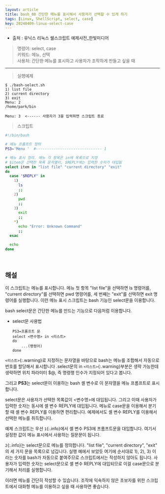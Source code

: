 ```yaml
---
layout: article
title: bash_08 간단한 메뉴를 표시해서 사용자가 선택할 수 있게 하기
tags: [Linux, ShellScript, select, case]
key: 20240409-linux-select-case
---
```


- 출처 : 유닉스 리눅스 쉘스크립트 예제사전_한빛미디어

> 명령어: select, case  
> 키워드: 메뉴, 선택  
> 사용처: 간단한 메뉴를 표시하고 사용자가 조작하게 만들고 싶을 때

--- 

> 실행예제

```
$ ./bash-select.sh
1) list file
2) current directory
3) exit
Menu: 2
/home/park/bin

Menu: 3  <------ 사용자가 3을 입력하면 스크립트 종료
```

> 스크립트

```bash
#!/bin/bash

# 메뉴 프롬프트 정의
PS3='Menu '  #------------------------------ 1

# 메뉴 표시 정의. 메뉴 각 항목은 in에 목록으로 지정
# $item은 선택한 목록 문자열이, $REPLY에는 입력한 숫자가 대입됨
select item in "list file" "current directory" "exit"
do
  case "$REPLY" in 
    1)
      ls
      ;;
    2)
      pwd
      ;;
    3)
      exit
      ;;
    *)
      echo "Error: Unknown Command"
      ;;
  esac

  echo
done
```

&nbsp;
&nbsp;

## **해설**

이 스크립트는 메뉴를 표시합니다. 메뉴 첫 항목 "list file"을 선택하면 ls 명령어를, "current directory"를 선택하면 pwd 명령어를, 세 번째는 "exit"를 선택하면 exit 명령어를 실행합니다. 이런 메뉴 표시 스크립트는 bash 기능인 select문을 이용합니다.

bash select문은 간단한 메뉴를 만드는 기능으로 다음처럼 이용합니다.

- select문 사용법

  ```
  PS3=프롬프트 문
  select <변수명> in <리스트>
  do
      ...(명령어)
  done
  ```


`<리스트>`{:.warning}로 지정하는 문자열을 바탕으로 bash는 메뉴를 조합해서 자동으로 번호를 할당해서 표시합니다 .select문의 in `<리스트>`{:.warning}부분은 생략 가능한데 생략하면 위치 파라미터 $@, 즉 명령행 인수가 지정되어 있다고 봅니다.

그리고 **PS3**는 select문이 이용하는 bash 셸 변수로 이 문자열을 메뉴 프롬프트로 표시합니다. 

select문은 사용자가 선택한 목록값이 <변수명>에 대입됩니다. 그리고 이때 사용자가 입력한 숫자는 동시에 셸 변수 REPLY에 대입됩니다. 메뉴로 case문을 이용해서 분기할 때 셸 변수 REPLY를 이용하면 편리합니다. 예제에서도 셸 변수 REPLY를 이용해서 선택한 메뉴를 취득합니다.

예제 스크립트는 우선 `1`{:.info}에서 셸 변수 PS3에 프롬프트문을 대입합니다. 여기서 설정한 값이 메뉴 표시에서 사용하는 질문문이 됩니다.

`2`{:.info}는 select문으로 메뉴를 정의합니다. "list file", "current directory", "exit" 의 세 가지 문을 목록으로 넘깁니다. 실행 예에서 보았듯 여기에 순서대로 1), 2), 3) 이라는 숫자를 bash가 자동으로 붙여주므로 스크립트에서는 작성하지 않아도 됩니다. 사용자가 입력한 숫자는 select문으로 셸 변수 REPLY에 대입되므로 이걸 case문으로 분기해서 처리를 실행합니다.

이러면 메뉴를 간단히 작성할 수 있습니다. 조작에 익숙하지 않은 초보자를 위한 스크립트에서 대화형 메뉴를 이용하고 싶을 때 사용하면 좋습니다.